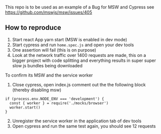This repo is to be used as an example of a Bug for MSW and Cypress see https://github.com/mswjs/msw/issues/405

## How to reproduce

1. Start react App yarn start (MSW is enabled in dev mode)
2. Start cypress and run `home.spec.js` and open your dev tools
3. One assertion will fail (this is on purpose)
4. Look at the network traffic over 1400 requests are made, this on a bigger project with code splitting and everything results in super super slow js bundles being downloaded

To confirm its MSW and the service worker

1. Close cypress, open index.js comment out the the following block (thereby disabling msw)

```
if (process.env.NODE_ENV === 'development') {
  const { worker } = require('./mocks/browser')
  worker.start()
}
```

2. Unregister the service worker in the application tab of dev tools
3. Open cypress and run the same test again, you should see 12 requests
